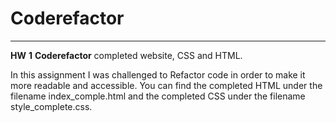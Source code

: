 # Coderefactor 
------------------------------
**HW** **1** __Coderefactor__ completed website, CSS and HTML.

In this assignment I was challenged to Refactor code in order to make it more readable and accessible. You can find the completed HTML under the filename index_comple.html and the completed CSS under the filename style_complete.css.
